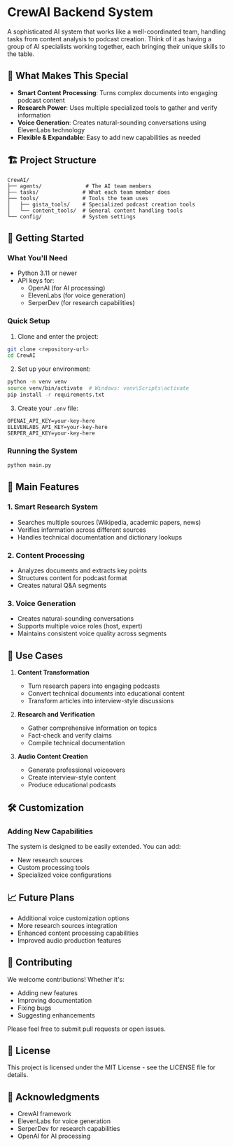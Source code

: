 # CrewAI Backend System

A sophisticated AI system that works like a well-coordinated team, handling tasks from content analysis to podcast creation. Think of it as having a group of AI specialists working together, each bringing their unique skills to the table.

## 🌟 What Makes This Special

- **Smart Content Processing**: Turns complex documents into engaging podcast content
- **Research Power**: Uses multiple specialized tools to gather and verify information
- **Voice Generation**: Creates natural-sounding conversations using ElevenLabs technology
- **Flexible & Expandable**: Easy to add new capabilities as needed

## 🏗️ Project Structure

```
CrewAI/
├── agents/              # The AI team members
├── tasks/              # What each team member does
├── tools/              # Tools the team uses
│   ├── gista_tools/    # Specialized podcast creation tools
│   └── content_tools/  # General content handling tools
└── config/             # System settings
```

## 🚀 Getting Started

### What You'll Need

- Python 3.11 or newer
- API keys for:
  - OpenAI (for AI processing)
  - ElevenLabs (for voice generation)
  - SerperDev (for research capabilities)

### Quick Setup

1. Clone and enter the project:
```bash
git clone <repository-url>
cd CrewAI
```

2. Set up your environment:
```bash
python -m venv venv
source venv/bin/activate  # Windows: venv\Scripts\activate
pip install -r requirements.txt
```

3. Create your `.env` file:
```env
OPENAI_API_KEY=your-key-here
ELEVENLABS_API_KEY=your-key-here
SERPER_API_KEY=your-key-here
```

### Running the System

```bash
python main.py
```

## 🔧 Main Features

### 1. Smart Research System
- Searches multiple sources (Wikipedia, academic papers, news)
- Verifies information across different sources
- Handles technical documentation and dictionary lookups

### 2. Content Processing
- Analyzes documents and extracts key points
- Structures content for podcast format
- Creates natural Q&A segments

### 3. Voice Generation
- Creates natural-sounding conversations
- Supports multiple voice roles (host, expert)
- Maintains consistent voice quality across segments

## 🎯 Use Cases

1. **Content Transformation**
   - Turn research papers into engaging podcasts
   - Convert technical documents into educational content
   - Transform articles into interview-style discussions

2. **Research and Verification**
   - Gather comprehensive information on topics
   - Fact-check and verify claims
   - Compile technical documentation

3. **Audio Content Creation**
   - Generate professional voiceovers
   - Create interview-style content
   - Produce educational podcasts

## 🛠️ Customization

### Adding New Capabilities
The system is designed to be easily extended. You can add:
- New research sources
- Custom processing tools
- Specialized voice configurations

## 📈 Future Plans

- Additional voice customization options
- More research sources integration
- Enhanced content processing capabilities
- Improved audio production features

## 🤝 Contributing

We welcome contributions! Whether it's:
- Adding new features
- Improving documentation
- Fixing bugs
- Suggesting enhancements

Please feel free to submit pull requests or open issues.

## 📄 License

This project is licensed under the MIT License - see the LICENSE file for details.

## 🙏 Acknowledgments

- CrewAI framework
- ElevenLabs for voice generation
- SerperDev for research capabilities
- OpenAI for AI processing 